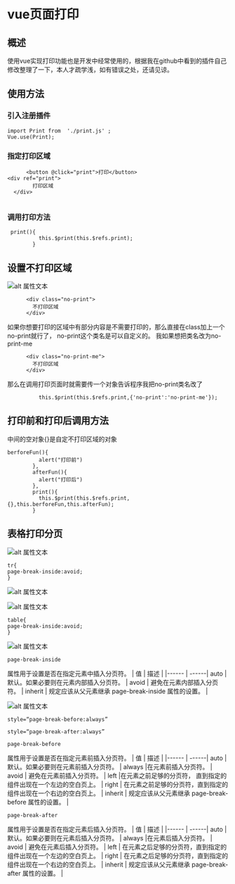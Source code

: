 # vue页面打印
## 概述
使用vue实现打印功能也是开发中经常使用的，根据我在github中看到的插件自己修改整理了一下，本人才疏学浅，如有错误之处，还请见谅。
## 使用方法
### 引入注册插件

```
import Print from  './print.js' ;  
Vue.use(Print);
```

### 指定打印区域

```
      <button @click="print">打印</button>
<div ref="print">
        打印区域 
  </div>
  
```

### 调用打印方法

```
 print(){
          this.$print(this.$refs.print);
        }
```

## 设置不打印区域

![alt 属性文本]('../image/6.png')

```
      <div class="no-print">
        不打印区域
      </div>
```

如果你想要打印的区域中有部分内容是不需要打印的，那么直接在class加上一个no-print就行了，
no-print这个类名是可以自定义的。
我如果想把类名改为no-print-me

```
      <div class="no-print-me">
        不打印区域
      </div>
```

那么在调用打印页面时就需要传一个对象告诉程序我把no-print类名改了

```
          this.$print(this.$refs.print,{'no-print':'no-print-me'});

```

## 打印前和打印后调用方法
中间的空对象{}是自定不打印区域的对象

```
berforeFun(){
          alert("打印前")
        },
        afterFun(){
          alert("打印后")
        },
        print(){
          this.$print(this.$refs.print,{},this.berforeFun,this.afterFun);
        }
```

## 表格打印分页

![alt 属性文本]('../image/1.png')

```
tr{
page-break-inside:avoid;
}
```

![alt 属性文本]('../image/4.png')

![alt 属性文本]('../image/2.png')

```
table{
page-break-inside:avoid;
}
```

![alt 属性文本]('../image/3.png')

```
page-break-inside
```

属性用于设置是否在指定元素中插入分页符。
| 值 | 描述 |
|------ | ------|
auto | 默认。如果必要则在元素内部插入分页符。 |
avoid | 避免在元素内部插入分页符。 |
inherit | 规定应该从父元素继承 page-break-inside 属性的设置。 |

![alt 属性文本]('../image/5.png')

```
style=“page-break-before:always”
```

```
style=“page-break-after:always”
```

```
page-break-before
```

属性用于设置是否在指定元素前插入分页符。
| 值 | 描述 |
|------ | ------|
auto | 默认。如果必要则在元素前插入分页符。 |
always |在元素前插入分页符。 |
avoid | 避免在元素前插入分页符。 |
left |在元素之前足够的分页符， 直到指定的组件出现在一个左边的空白页上。 |
right | 在元素之前足够的分页符，直到指定的组件出现在一个右边的空白页上。 |
inherit | 规定应该从父元素继承 page-break-before 属性的设置。 |

```
page-break-after
```

属性用于设置是否在指定元素后插入分页符。
| 值 | 描述 |
|------ | ------|
auto | 默认。如果必要则在元素后插入分页符。 |
always |在元素后插入分页符。 |
avoid | 避免在元素后插入分页符。 |
left | 在元素之后足够的分页符，直到指定的组件出现在一个左边的空白页上。 |
right | 在元素之后足够的分页符，直到指定的组件出现在一个右边的空白页上。 |
inherit | 规定应该从父元素继承 page-break-after 属性的设置。 |





